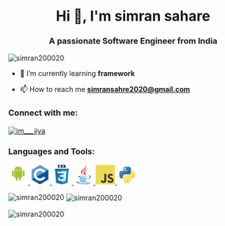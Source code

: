 <h1 align="center">Hi 👋, I'm simran sahare</h1>
<h3 align="center">A passionate Software Engineer from India</h3>

<p align="left"> <img src="https://komarev.com/ghpvc/?username=simran200020&label=Profile%20views&color=0e75b6&style=flat" alt="simran200020" /> </p>

- 🌱 I’m currently learning **framework**

- 📫 How to reach me **simransahre2020@gmail.com**

<h3 align="left">Connect with me:</h3>
<p align="left">
<a href="https://instagram.com/im___jiya" target="blank"><img align="center" src="https://raw.githubusercontent.com/rahuldkjain/github-profile-readme-generator/master/src/images/icons/Social/instagram.svg" alt="im___jiya" height="30" width="40" /></a>
</p>

<h3 align="left">Languages and Tools:</h3>
<p align="left"> <a href="https://developer.android.com" target="_blank" rel="noreferrer"> <img src="https://raw.githubusercontent.com/devicons/devicon/master/icons/android/android-original-wordmark.svg" alt="android" width="40" height="40"/> </a> <a href="https://www.cprogramming.com/" target="_blank" rel="noreferrer"> <img src="https://raw.githubusercontent.com/devicons/devicon/master/icons/c/c-original.svg" alt="c" width="40" height="40"/> </a> <a href="https://www.w3schools.com/css/" target="_blank" rel="noreferrer"> <img src="https://raw.githubusercontent.com/devicons/devicon/master/icons/css3/css3-original-wordmark.svg" alt="css3" width="40" height="40"/> </a> <a href="https://www.java.com" target="_blank" rel="noreferrer"> <img src="https://raw.githubusercontent.com/devicons/devicon/master/icons/java/java-original.svg" alt="java" width="40" height="40"/> </a> <a href="https://developer.mozilla.org/en-US/docs/Web/JavaScript" target="_blank" rel="noreferrer"> <img src="https://raw.githubusercontent.com/devicons/devicon/master/icons/javascript/javascript-original.svg" alt="javascript" width="40" height="40"/> </a> <a href="https://www.python.org" target="_blank" rel="noreferrer"> <img src="https://raw.githubusercontent.com/devicons/devicon/master/icons/python/python-original.svg" alt="python" width="40" height="40"/> </a> </p>

<p><img align="left" src="https://github-readme-stats.vercel.app/api/top-langs?username=simran200020&show_icons=true&locale=en&layout=compact" alt="simran200020" /></p>

<p>&nbsp;<img align="center" src="https://github-readme-stats.vercel.app/api?username=simran200020&show_icons=true&locale=en" alt="simran200020" /></p>

<p><img align="center" src="https://github-readme-streak-stats.herokuapp.com/?user=simran200020&" alt="simran200020" /></p>

<!---
Simran200020/Simran200020 is a ✨ special ✨ repository because its `README.md` (this file) appears on your GitHub profile.
You can click the Preview link to take a look at your changes.
--->
